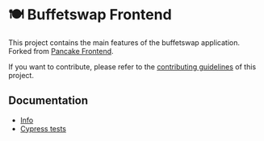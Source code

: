 # 🍽️ Buffetswap Frontend

This project contains the main features of the buffetswap application. Forked from [Pancake Frontend][1].

If you want to contribute, please refer to the [contributing guidelines](./CONTRIBUTING.md) of this project.

## Documentation

- [Info](doc/Info.md)
- [Cypress tests](doc/Cypress.md)

[1]: https://github.com/pancakeswap/pancake-frontend

